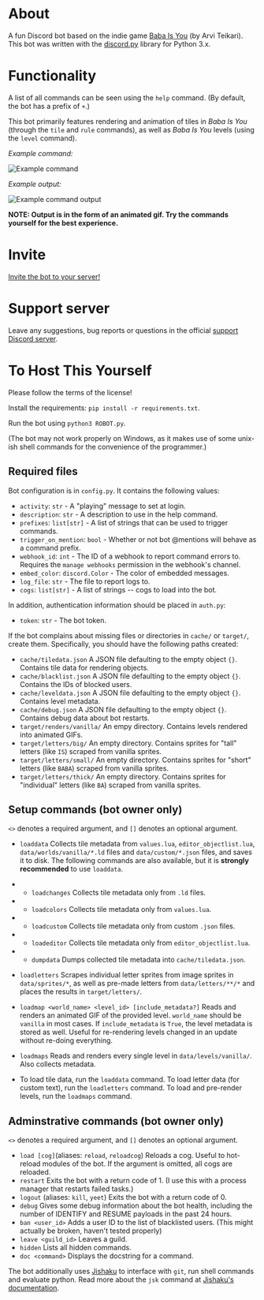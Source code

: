 # About

A fun Discord bot based on the indie game [Baba Is You](https://store.steampowered.com/app/736260/Baba_Is_You/) (by Arvi Teikari). This bot was written with the [discord.py](https://discordpy.readthedocs.io/en/latest/) library for Python 3.x.

# Functionality

A list of all commands can be seen using the `help` command. (By default, the bot has a prefix of `+`.)

This bot primarily features rendering and animation of
tiles in *Baba Is You* (through the `tile` and `rule` commands), 
as well as *Baba Is You* levels (using the `level` command).

*Example command:*

![Example command](https://cdn.discordapp.com/attachments/420095557231443988/596606587800387594/unknown.png)

*Example output:*

![Example command output](https://cdn.discordapp.com/attachments/420095557231443988/596606636215500816/unknown.png)

**NOTE: Output is in the form of an animated gif. Try the commands yourself for the best experience.**

# Invite

[Invite the bot to your server!](https://discordapp.com/api/oauth2/authorize?client_id=480227663047294987&scope=bot&permissions=388160)

# Support server

Leave any suggestions, bug reports or questions in the official [support Discord server](https://discord.gg/rMX3YPK).

# To Host This Yourself

Please follow the terms of the license!

Install the requirements: `pip install -r requirements.txt`.

Run the bot using `python3 ROBOT.py`.

(The bot may not work properly on Windows, as it makes use of some unix-ish shell commands for the convenience of the programmer.)

## Required files

Bot configuration is in `config.py`. It contains the following values:

* `activity`: `str` - A "playing" message to set at login.
* `description`: `str` - A description to use in the help command.
* `prefixes`: `list[str]` - A list of strings that can be used to trigger commands.
* `trigger_on_mention`: `bool` - Whether or not bot @mentions will behave as a command prefix.
* `webhook_id`: `int` - The ID of a webhook to report command errors to. Requires the `manage webhooks` permission in the webhook's channel.
* `embed_color`: `discord.Color` - The color of embedded messages.
* `log_file`: `str` - The file to report logs to.
* `cogs`: `list[str]` - A list of strings -- cogs to load into the bot.

In addition, authentication information should be placed in `auth.py`:

* `token`: `str` - The bot token.

If the bot complains about missing files or directories in `cache/` or `target/`, create them. Specifically, you should have the following paths created:
* `cache/tiledata.json` A JSON file defaulting to the empty object `{}`. Contains tile data for rendering objects.
* `cache/blacklist.json` A JSON file defaulting to the empty object `{}`. Contains the IDs of blocked users.
* `cache/leveldata.json` A JSON file defaulting to the empty object `{}`. Contains level metadata.
* `cache/debug.json` A JSON file defaulting to the empty object `{}`. Contains debug data about bot restarts. 
* `target/renders/vanilla/` An empy directory. Contains levels rendered into animated GIFs.
* `target/letters/big/` An empty directory. Contains sprites for "tall" letters (like `IS`) scraped from vanilla sprites.
* `target/letters/small/` An empty directory. Contains sprites for "short" letters (like `BABA`) scraped from vanilla sprites.
* `target/letters/thick/` An empty directory. Contains sprites for "individual" letters (like `BA`) scraped from vanilla sprites.

## Setup commands (bot owner only)

`<>` denotes a required argument, and `[]` denotes an optional argument.

* `loaddata` Collects tile metadata from `values.lua`, `editor_objectlist.lua`, `data/worlds/vanilla/*.ld` files and `data/custom/*.json` files, and saves it to disk. The following commands are also available, but it is **strongly recommended** to use `loaddata`.
* * `loadchanges` Collects tile metadata only from `.ld` files.
* * `loadcolors` Collects tile metadata only from `values.lua`.
* * `loadcustom` Collects tile metadata only from custom `.json` files.
* * `loadeditor` Collects tile metadata only from `editor_objectlist.lua`.
* * `dumpdata` Dumps collected tile metadata into `cache/tiledata.json`.
* `loadletters` Scrapes individual letter sprites from image sprites in `data/sprites/*`, as well as pre-made letters from `data/letters/**/*` and places the results in `target/letters/`.
* `loadmap <world_name> <level_id> [include_metadata?]` Reads and renders an animated GIF of the provided level. `world_name` should be `vanilla` in most cases. If `include_metadata` is `True`, the level metadata is stored as well. Useful for re-rendering levels changed in an update without re-doing everything.
* `loadmaps` Reads and renders every single level in `data/levels/vanilla/`. Also collects metadata.

* To load tile data, run the `loaddata` command. To load letter data (for custom text), run the `loadletters` command. To load and pre-render levels, run the `loadmaps` command.

## Adminstrative commands (bot owner only)

`<>` denotes a required argument, and `[]` denotes an optional argument.

* `load [cog]`(aliases: `reload`, `reloadcog`) Reloads a cog. Useful to hot-reload modules of the bot. If the argument is omitted, all cogs are reloaded.
* `restart` Exits the bot with a return code of 1. (I use this with a process manager that restarts failed tasks.)
* `logout` (aliases: `kill`, `yeet`) Exits the bot with a return code of 0. 
* `debug` Gives some debug information about the bot health, including the number of IDENTIFY and RESUME payloads in the past 24 hours.
* `ban <user_id>` Adds a user ID to the list of blacklisted users. (This might actually be broken, haven't tested properly)
* `leave <guild_id>` Leaves a guild.
* `hidden` Lists all hidden commands.
* `doc <command>` Displays the docstring for a command.

The bot additionally uses [Jishaku](https://github.com/Gorialis/jishaku/) to interface with `git`, run shell commands and evaluate python. Read more about the `jsk` command at [Jishaku's documentation](https://jishaku.readthedocs.io/en/latest/).


